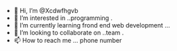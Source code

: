 - 👋 Hi, I’m @Xcdwfhgvb
- 👀 I’m interested in ..programming .
- 🌱 I’m currently learning frond end web development ...
- 💞️ I’m looking to collaborate on ..team .
- 📫 How to reach me ...
phone number 
<!---
Xcdwfhgvb/Xcdwfhgvb is a ✨ special ✨ repository because its `README.md` (this file) appears on your GitHub profile.
You can click the Preview link to take a look at your changes.
--->
